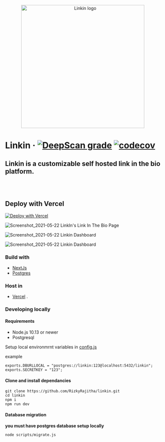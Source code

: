 <p align="center">
  <img width="400" height="400" alt="Linkin logo" src="https://user-images.githubusercontent.com/38534289/119221855-0522c380-bb0f-11eb-8fee-c335fd0ff67c.png">
</p>

# Linkin &middot; [![DeepScan grade](https://deepscan.io/api/teams/14086/projects/17178/branches/386441/badge/grade.svg)](https://deepscan.io/dashboard#view=project&tid=14086&pid=17178&bid=386441) [![codecov](https://codecov.io/gh/RizkyRajitha/linkin/branch/master/graph/badge.svg?token=DPE3YVUYUW)](https://codecov.io/gh/RizkyRajitha/linkin)

## Linkin is a customizable self hosted link in the bio platform.

<!-- <br>
<br>

### Add Any amount of links
### You have absolute control

### Add your custom fonts
### No branding , it's yours

### You control your data .  -->

<br>
<br>

## Deploy with Vercel

[![Deploy with Vercel](https://vercel.com/button)](https://vercel.com/new/git/external?repository-url=https%3A%2F%2Fgithub.com%2FRizkyRajitha%2Flinkin&env=DBURL&envDescription=PostgreSQL%20database%20URL&demo-title=Linkin%20&demo-description=Linkin%20is%20a%20customizable%20self%20hosted%20link%20in%20the%20bio%20platform%20.%20And%20it's%20ready%20for%20you)

![Screenshot_2021-05-22 LinkIn's Link In The Bio Page](https://user-images.githubusercontent.com/38534289/119221911-4ca94f80-bb0f-11eb-94ff-31f1c3a51d06.png)

![Screenshot_2021-05-22 Linkin Dashboard](https://user-images.githubusercontent.com/38534289/119221942-7d898480-bb0f-11eb-9175-5e139fa57f0a.png)

![Screenshot_2021-05-22 Linkin Dashboard](https://user-images.githubusercontent.com/38534289/119221939-7c585780-bb0f-11eb-944f-514beb5573b7.png)

### Build with

- [NextJs](https://nextjs.org/)
- [Postgres](https://www.postgresql.org/)

### Host in

- [Vercel](https://vercel.com/) .

### Developing locally

#### Requirements

- Node.js 10.13 or newer
- Postgresql

Setup local environmrnt variables in [config.js](configs/config.js)

example

```
exports.DBURLLOCAL = "postgres://linkin:123@localhost:5432/linkin";
exports.SECRETKEY = "123";

```

#### Clone and install dependancies

```
git clone https://github.com/RizkyRajitha/linkin.git
cd linkin
npm i
npm run dev
```

#### Database migration

**you must have postgres database setup locally**

```
node scripts/migrate.js
```

<!-- todo

add update form to update page data
add index with avatar url and other data
add update form to update links
logout button navbar -

add forms
genaral
links
colors

fix update function with object keys

seperate alert componnet

photo boarder changeble .





add update link route

add delete link route


usefetch hook

better save stratergy
https://fonts.googleapis.com/css2?family=Source+Code+Pro&display=swap
https://res.cloudinary.com/dijjqfsto/image/upload/v1621257334/af1fcce7-deb9-4834-965e-4fed59ef6c08_z2l3yf.jpg

`
'Source Code Pro', monospace

issues - too many connections persists  -->
